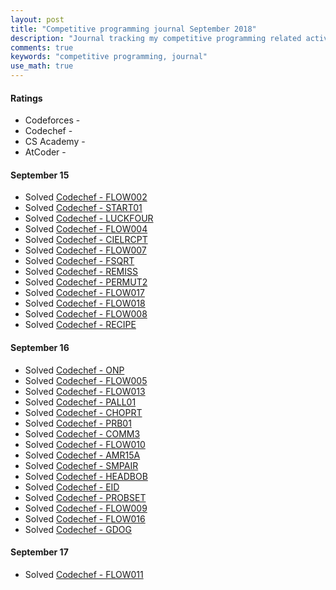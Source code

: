 ```yaml
---
layout: post
title: "Competitive programming journal September 2018"
description: "Journal tracking my competitive programming related activities in September 2018"
comments: true
keywords: "competitive programming, journal"
use_math: true
---
```



#### Ratings
* Codeforces - 
* Codechef -
* CS Academy - 
* AtCoder - 

#### September 15
* Solved [Codechef - FLOW002](https://www.codechef.com/problems/FLOW002)
* Solved [Codechef - START01](https://www.codechef.com/problems/START01)
* Solved [Codechef - LUCKFOUR](https://www.codechef.com/problems/LUCKFOUR)
* Solved [Codechef - FLOW004](https://www.codechef.com/problems/FLOW004)
* Solved [Codechef - CIELRCPT](https://www.codechef.com/problems/CIELRCPT)
* Solved [Codechef - FLOW007](https://www.codechef.com/problems/FLOW007)
* Solved [Codechef - FSQRT](https://www.codechef.com/problems/FSQRT)
* Solved [Codechef - REMISS](https://www.codechef.com/problems/REMISS)
* Solved [Codechef - PERMUT2](https://www.codechef.com/problems/PERMUT2)
* Solved [Codechef - FLOW017](https://www.codechef.com/problems/FLOW017)
* Solved [Codechef - FLOW018](https://www.codechef.com/problems/FLOW018)
* Solved [Codechef - FLOW008](https://www.codechef.com/problems/FLOW008)
* Solved [Codechef - RECIPE](https://www.codechef.com/problems/RECIPE)

#### September 16
* Solved [Codechef - ONP](https://www.codechef.com/problems/ONP)
* Solved [Codechef - FLOW005](https://www.codechef.com/problems/FLOW005)
* Solved [Codechef - FLOW013](https://www.codechef.com/problems/FLOW013)
* Solved [Codechef - PALL01](https://www.codechef.com/problems/PALL01)
* Solved [Codechef - CHOPRT](https://www.codechef.com/problems/CHOPRT)
* Solved [Codechef - PRB01](https://www.codechef.com/problems/PRB01)
* Solved [Codechef - COMM3](https://www.codechef.com/problems/COMM3)
* Solved [Codechef - FLOW010](https://www.codechef.com/problems/FLOW010)
* Solved [Codechef - AMR15A](https://www.codechef.com/problems/AMR15A)
* Solved [Codechef - SMPAIR](https://www.codechef.com/problems/SMPAIR)
* Solved [Codechef - HEADBOB](https://www.codechef.com/problems/HEADBOB)
* Solved [Codechef - EID](https://www.codechef.com/LTIME63B/problems/EID)
* Solved [Codechef - PROBSET](https://www.codechef.com/LTIME63B/problems/PROBSET)
* Solved [Codechef - FLOW009](https://www.codechef.com/problems/FLOW009)
* Solved [Codechef - FLOW016](https://www.codechef.com/problems/FLOW016)
* Solved [Codechef - GDOG](https://www.codechef.com/problems/GDOG)

#### September 17
* Solved [Codechef - FLOW011](https://www.codechef.com/problems/FLOW011)

